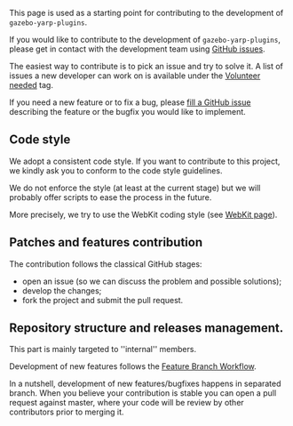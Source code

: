 This page is used as a starting point for contributing to the development of `gazebo-yarp-plugins`.

If you would like to contribute to the development of `gazebo-yarp-plugins`, please get in contact with the development team using [GitHub issues](https://github.com/robotology/gazebo-yarp-plugins/issues).

The easiest way to contribute is to pick an issue and try to solve it. A list of issues a new developer can work on is available under the [Volunteer needed](https://github.com/robotology/gazebo-yarp-plugins/issues?labels=Volunteer+needed&page=1&state=open) tag.

If you need a new feature or to fix a bug, please [fill a GitHub issue](https://github.com/robotology/gazebo-yarp-plugins/issues/new) describing the feature or the bugfix you would like to implement.

## Code style
We adopt a consistent code style.
If you want to contribute to this project, we kindly ask you to conform to the code style guidelines.

We do not enforce the style (at least at the current stage) but we will probably offer scripts to ease the process in the future.

More precisely, we try to use the WebKit coding style (see [WebKit page](http://www.webkit.org/coding/coding-style.html)).

## Patches and features contribution
The contribution follows the classical GitHub stages:
* open an issue (so we can discuss the problem and possible solutions);
* develop the changes;
* fork the project and submit the pull request.

## Repository structure and releases management.
This part is mainly targeted to ''internal'' members.

Development of new features follows the [Feature Branch Workflow](https://www.atlassian.com/git/workflows#!workflow-feature-branch).

In a nutshell, development of new features/bugfixes happens in separated branch. When you believe your contribution is stable
you can open a pull request against master, where your code will be review by other contributors prior to merging it.  
